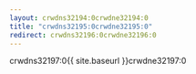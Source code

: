 ```yaml
---
layout: crwdns32194:0crwdne32194:0
title: "crwdns32195:0crwdne32195:0"
redirect: crwdns32196:0crwdne32196:0
---
```

crwdns32197:0{{ site.baseurl }}crwdne32197:0